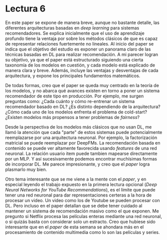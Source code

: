 # Lectura 6

En este paper se expone de manera breve, aunque no bastante detalle, las diferentes arquitecturas basadas en _deep learning_ para sistemas recomendadores. Se explica inicialmente que el uso de aprendizaje profundo tiene la ventaja por sobre los métodos clásicos de que es capaz de representar relaciones fuertemente no lineales. Al inicio del paper se indica que el objetivo del estudio es exponer un panorama claro de las técnicas basadas en DL para realizar recomendación. A mi parecer logran su objetivo, ya que el paper está estructurado siguiendo una cierta taxonomía de los modelos en cuestión, y cada modelo está explicado de manera clara y breve. Además, incluye las ventajas y desventajas de cada arquitectura, y expone los principales fundamentos matemáticos.

De todas formas, creo que el paper se queda muy centrado en la teoría de los modelos, y no abarca qué avances existen en torno a poner un sistema recomendador de este tipo en producción. Por ejemplo, me surgen preguntas como: ¿Cada cuánto y cómo re-entrenar un sistema recomendador basado en DL? ¿Es distinto dependiendo de la arquitectura? ¿Cómo cada uno de los modelos enfrenta el problema de cold-start? ¿Existen modelos más propensos a tener problemas de _fairness_?

Desde la perspectiva de los modelos más clásicos que no usan DL, me llamó la atención que cada "parte" de estos sistemas puede potencialmente reemplazarse por una arquitectura neuronal. Por ejemplo, la factorización matricial se puede reemplazar por DeepFMs. La recomendación basada en contenido se puede ver altamente favorecida usando _features_ de una red neuronal. La relación usuario item puede tambien mapearse directamente por un MLP. Y así sucesivamente podemos encontrar muchísimas formas de incorporar DL. Me parece impresionante, y creo que el _paper_ logra plasmarlo muy bien.

Otro tema interesante que se me viene a la mente con el _paper_, y en especial leyendo el trabajo expuesto en la primera lectura opcional (_Deep Neural Networks for YouTube Recommendations_), es el límite que puede tener una red neuronal para dar representaciones certeras a la hora de procesar un video. Un video como los de Youtube se pueden procesar con DL. Pero incluso en el paper detallan que se debe tener cuidado al mantener un sistema de recomendación masivo como el que exponen. Me pregunto si Netflix procesa las películas enteras mediante una red neuronal, o si quizás basta con considerar solo un estracto. Creo que hubiese sido interesante que en el _paper_ de esta semana se ahondara más en el procesamiento de contenido multimedia como lo son las películas y series.
